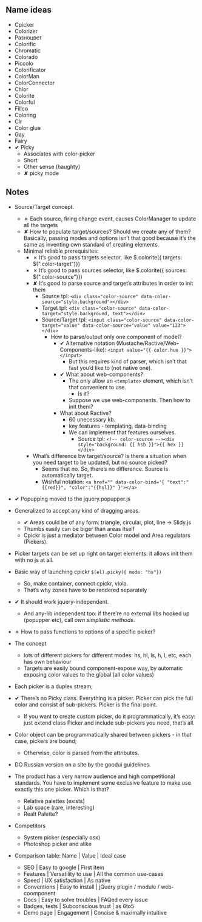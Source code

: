 ## Name ideas
* Cpicker
* Colorizer
* Разноцвет
* Colorific
* Chromatic
* Colorado
* Piccolo
* Colorificator
* ColorMan
* ColorConnector
* Chlor
* Colorite
* Colorful
* Fillco
* Coloring
* Clr
* Color glue
* Gay
* Fairy
* ✔ Picky
	* Associates with color-picker
	* Short
	* Other sense (haughty)
	* ✘ picky mode

## Notes
* Source/Target concept.
	* ✗ Each source, firing change event, causes ColorManager to update all the targets
	* ✘ How to populate target/sources? Should we create any of them? Basically, passing modes and options isn’t that good because it’s the same as inventing own standard of creating elements
	* Minimal reliable prerequisites:
		* ✗ It’s good to pass targets selector, like $.colorite({ targets: $(".color-target")})
		* ✗ It’s good to pass sources selector, like $.colorite({ sources: $(".color-source")})
		* ✘ It’s good to parse source and target’s attributes in order to init them
			* Source tpl: `<div class="color-source" data-color-source="style.background"></div>`
			* Target tpl: `<div class="color-source" data-color-target="style.background, text"></div>`
			* Source/Target tpl: `<input class="color-source" data-color-target="value" data-color-source="value" value="123"></div>`
				* How to parse/output only one component of model?
					* ✔ Alternative notation (Mustache/Ractive/Web-Components-like): `<input value="{{ color.hue }}"></input>`
						* But this requires kind of parser, which isn’t that fast you’d like to (not native one).
					* ✔ What about web-components?
						* The only allow an `<template>` element, which isn’t that convenient to use.
							* Is it?
						* Suppose we use web-components. Then how to init them?
					* What about Ractive?
						* 60 unecessary kb.
						* key features - templating, data-binding
						* We can implement that features ourselves.
							* Source tpl: `<!-- color-source --><div style="background: {{ hsb }}">{{ hex }}</div>`
		* What’s difference bw target/source? Is there a situation when you need target to be updated, but no source picked?
			* Seems that no. So, there’s no difference. Source is automatically target.
			* Wishful notation: `<a href="" data-color-bind='{ "text":"{{red}}", "color":"{{hsl}}" }'></a>`

* ✔ Popupping moved to the jquery.popupper.js

* Generalized to accept any kind of dragging areas.
	* ✔ Areas could be of any form: triangle, circular, plot, line → Slidy.js
	* Thumbs easily can be biger than areas itself
	* Cpickr is just a mediator between Color model and Area regulators (Pickers).

* Picker targets can be set up right on target elements: it allows init them with no js at all.

* Basic way of launching cpickr `$(el).picky({ mode: "hs"})`
	* So, make container, connect cpickr, viola.
	* That’s why zones have to be rendered separately

* ✔ It should work jquery-independent.
	* And any-lib independent too: if there’re no external libs hooked up (popupper etc), call _own simplistic methods_.

* ✗ How to pass functions to options of a specific picker?

* The concept
	* lots of different pickers for different modes: hs, hl, ls, h, l, etc, each has own behaviour
	* Targets are easily bound component-expose way, by automatic exposing color values to the global (all color values)

* Each picker is a duplex stream;

* ✔ There’s no Picky class. Everything is a picker. Picker can pick the full color and consist of sub-pickers. Picker is the final point.
	* If you want to create custom picker, do it programmatically, it’s easy: just extend class Picker and include sub-pickers you need, that’s all.

* Color object can be programmatically shared between pickers - in that case, pickers are bound;
	* Otherwise, color is parsed from the attributes.


* DO Russian version on a site by the goodui guidelines.

* The product has a very narrow audience and high competitional standards.
You have to implement some exclusive feature to make use exactly this one picker. Which is that?
	* Relative palettes (exists)
	* Lab space (rare, interesting)
	* Realt Palette?

* Competitors
	* System picker (especially osx)
	* Photoshop picker and alike

* Comparison table: Name | Value | Ideal case
	* SEO | Easy to google | First item
	* Features | Versatility to use | All the common use-cases
	* Speed | UX satisfaction | As native
	* Conventions | Easy to install | jQuery plugin / module / web-coomponent
	* Docs | Easy to solve troubles | FAQed every issue
	* Badges, tests | Subconscious trust | as 6to5
	* Demo page | Engagement | Concise & maximally intuitive